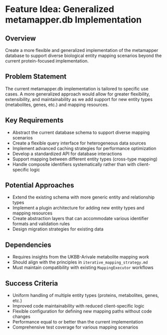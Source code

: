 # Feature Idea: Generalized metamapper.db Implementation

## Overview
Create a more flexible and generalized implementation of the metamapper database to support diverse biological entity mapping scenarios beyond the current protein-focused implementation.

## Problem Statement
The current metamapper.db implementation is tailored to specific use cases. A more generalized approach would allow for greater flexibility, extensibility, and maintainability as we add support for new entity types (metabolites, genes, etc.) and mapping resources.

## Key Requirements
- Abstract the current database schema to support diverse mapping scenarios
- Create a flexible query interface for heterogeneous data sources
- Implement advanced caching strategies for performance optimization
- Develop a standardized API for database interactions
- Support mapping between different entity types (cross-type mapping)
- Handle composite identifiers systematically rather than with client-specific logic

## Potential Approaches
- Extend the existing schema with more generic entity and relationship types
- Implement a plugin architecture for adding new entity types and mapping resources
- Create abstraction layers that can accommodate various identifier formats and validation rules
- Design migration strategies for existing data

## Dependencies
- Requires insights from the UKBB-Arivale metabolite mapping work
- Should align with the principles in `iterative_mapping_strategy.md`
- Must maintain compatibility with existing `MappingExecutor` workflows

## Success Criteria
- Uniform handling of multiple entity types (proteins, metabolites, genes, etc.)
- Improved code maintainability with reduced client-specific logic
- Flexible configuration for defining new mapping paths without code changes
- Performance equal to or better than the current implementation
- Comprehensive test coverage for various mapping scenarios
